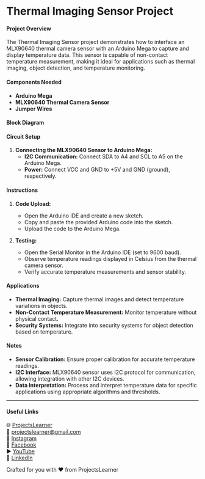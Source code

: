 # Thermal Imaging Sensor Project

#### Project Overview
The Thermal Imaging Sensor project demonstrates how to interface an MLX90640 thermal camera sensor with an Arduino Mega to capture and display temperature data. This sensor is capable of non-contact temperature measurement, making it ideal for applications such as thermal imaging, object detection, and temperature monitoring.

#### Components Needed
- **Arduino Mega**
- **MLX90640 Thermal Camera Sensor**
- **Jumper Wires**

#### Block Diagram

#### Circuit Setup
1. **Connecting the MLX90640 Sensor to Arduino Mega:**
   - **I2C Communication:** Connect SDA to A4 and SCL to A5 on the Arduino Mega.
   - **Power:** Connect VCC and GND to +5V and GND (ground), respectively.

#### Instructions
1. **Code Upload:**
   - Open the Arduino IDE and create a new sketch.
   - Copy and paste the provided Arduino code into the sketch.
   - Upload the code to the Arduino Mega.

2. **Testing:**
   - Open the Serial Monitor in the Arduino IDE (set to 9600 baud).
   - Observe temperature readings displayed in Celsius from the thermal camera sensor.
   - Verify accurate temperature measurements and sensor stability.

#### Applications
- **Thermal Imaging:** Capture thermal images and detect temperature variations in objects.
- **Non-Contact Temperature Measurement:** Monitor temperature without physical contact.
- **Security Systems:** Integrate into security systems for object detection based on temperature.

#### Notes
- **Sensor Calibration:** Ensure proper calibration for accurate temperature readings.
- **I2C Interface:** MLX90640 sensor uses I2C protocol for communication, allowing integration with other I2C devices.
- **Data Interpretation:** Process and interpret temperature data for specific applications using appropriate algorithms and thresholds.

---

#### Useful Links
🌐 [ProjectsLearner](https://projectslearner.com/learn/arduino-mega-thermal-imaging-sensor)  
📧 [projectslearner@gmail.com](mailto:projectslearner@gmail.com)  
📸 [Instagram](https://www.instagram.com/projectslearner/)  
📘 [Facebook](https://www.facebook.com/projectslearner)  
▶️ [YouTube](https://www.youtube.com/@ProjectsLearner)  
📘 [LinkedIn](https://www.linkedin.com/in/projectslearner)

Crafted for you with ❤️ from ProjectsLearner